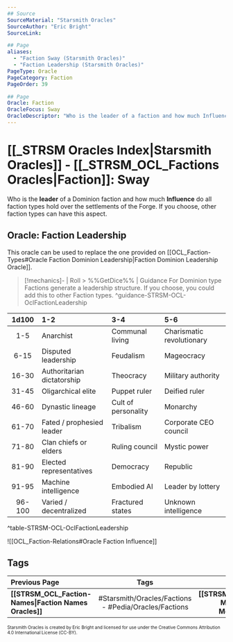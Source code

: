 ```yaml
---
## Source
SourceMaterial: "Starsmith Oracles"
SourceAuthor: "Eric Bright"
SourceLink: 

## Page
aliases:
  - "Faction Sway (Starsmith Oracles)"
  - "Faction Leadership (Starsmith Oracles)"
PageType: Oracle
PageCategory: Faction
PageOrder: 39

## Page
Oracle: Faction
OracleFocus: Sway
OracleDescriptor: "Who is the leader of a faction and how much Influence do they hold over the settlements of the Forge."
---
```

# [[_STRSM Oracles Index|Starsmith Oracles]] - [[_STRSM_OCL_Factions Oracles|Faction]]: Sway
Who is the **leader** of a Dominion faction and how much **Influence** do all faction types hold over the settlements of the Forge. If you choose, other faction types can have this aspect.

## Oracle: Faction Leadership
This oracle can be used to replace the one provided on [[OCL_Faction-Types#Oracle Faction Dominion Leadership|Faction Dominion Leadership Oracle]].

> [!mechanics]- | Roll > %%GetDice%% | Guidance
> For Dominion type Factions generate a leadership structure. If you choose, you could add this to other Faction types. ^guidance-STRSM-OCL-OclFactionLeadership

| 1d100 | 1-2 | 3-4 | 5-6 |
| :---: | :--- | :--- | :--- |
| 1-5 | Anarchist | Communal living | Charismatic revolutionary |
| 6-15 | Disputed leadership | Feudalism | Mageocracy |
| 16-30 | Authoritarian dictatorship | Theocracy | Military authority |
| 31-45 | Oligarchical elite | Puppet ruler | Deified ruler |
| 46-60 | Dynastic lineage | Cult of personality | Monarchy |
| 61-70 | Fated / prophesied leader | Tribalism | Corporate CEO council |
| 71-80 | Clan chiefs or elders | Ruling council | Mystic power |
| 81-90 | Elected representatives | Democracy | Republic |
| 91-95 | Machine intelligence | Embodied AI | Leader by lottery |
| 96-100 | Varied / decentralized | Fractured states | Unknown intelligence | 
^table-STRSM-OCL-OclFactionLeadership

![[OCL_Faction-Relations#Oracle Faction Influence]]

## Tags
| Previous Page | Tags | Next Page | 
| :--- | :---: | ---: |
| **[[STRSM_OCL_Faction-Names\|Faction Names Oracles]]** | #Starsmith/Oracles/Factions - #Pedia/Oracles/Factions | **[[STRSM_OCL_Faction-Motives\|Facction Motives Oracles]]** |

<font size=-2>Starsmith Oracles is created by Eric Bright and licensed for use under the Creative Commons Attribution 4.0 International License (CC-BY).</font>